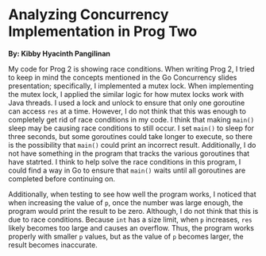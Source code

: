 # Analyzing Concurrency Implementation in Prog Two

**By: Kibby Hyacinth Pangilinan**


My code for Prog 2 is showing race conditions. When writing Prog 2, I tried to keep in mind the concepts mentioned in the Go Concurrency slides presentation; specifically, I implemented a mutex lock. When implementing the mutex lock, I applied the similar logic for how mutex locks work with Java threads. I used a lock and unlock to ensure that only one goroutine can access `res` at a time. However, I do not think that this was enough to completely get rid of race conditions in my code. I think that making `main()` sleep may be causing race conditions to still occur. I set `main()` to sleep for three seconds, but some goroutines could take longer to execute, so there is the possibility that `main()` could print an incorrect result. Additionally, I do not have something in the program that tracks the various goroutines that have statrted. I think to help solve the race conditions in this program, I could find a way in Go to ensure that `main()` waits until all goroutines are completed before continuing on.


Additionally, when testing to see how well the program works, I noticed that when increasing the value of `p`, once the number was large enough, the program would print the result to be zero. Although, I do not think that this is due to race conditions. Because `int` has a size limit, when `p` increases, `res` likely becomes too large and causes an overflow. Thus, the program works properly with smaller `p` values, but as the value of `p` becomes larger, the result becomes inaccurate.